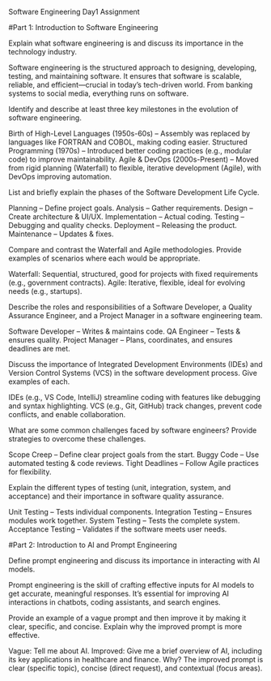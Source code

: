 Software Engineering Day1 Assignment

#Part 1: Introduction to Software Engineering

Explain what software engineering is and discuss its importance in the technology industry.

Software engineering is the structured approach to designing, developing, testing, and maintaining software. It ensures that software is scalable, reliable, and efficient—crucial in today’s tech-driven world. From banking systems to social media, everything runs on software.

Identify and describe at least three key milestones in the evolution of software engineering.

Birth of High-Level Languages (1950s-60s) – Assembly was replaced by languages like FORTRAN and COBOL, making coding easier.
Structured Programming (1970s) – Introduced better coding practices (e.g., modular code) to improve maintainability.
Agile & DevOps (2000s-Present) – Moved from rigid planning (Waterfall) to flexible, iterative development (Agile), with DevOps improving automation.

List and briefly explain the phases of the Software Development Life Cycle.

Planning – Define project goals.
Analysis – Gather requirements.
Design – Create architecture & UI/UX.
Implementation – Actual coding.
Testing – Debugging and quality checks.
Deployment – Releasing the product.
Maintenance – Updates & fixes.

Compare and contrast the Waterfall and Agile methodologies. Provide examples of scenarios where each would be appropriate.

Waterfall: Sequential, structured, good for projects with fixed requirements (e.g., government contracts).
Agile: Iterative, flexible, ideal for evolving needs (e.g., startups).

Describe the roles and responsibilities of a Software Developer, a Quality Assurance Engineer, and a Project Manager in a software engineering team.

Software Developer – Writes & maintains code.
QA Engineer – Tests & ensures quality.
Project Manager – Plans, coordinates, and ensures deadlines are met.

Discuss the importance of Integrated Development Environments (IDEs) and Version Control Systems (VCS) in the software development process. Give examples of each.

IDEs (e.g., VS Code, IntelliJ) streamline coding with features like debugging and syntax highlighting.
VCS (e.g., Git, GitHub) track changes, prevent code conflicts, and enable collaboration.

What are some common challenges faced by software engineers? Provide strategies to overcome these challenges.

Scope Creep – Define clear project goals from the start.
Buggy Code – Use automated testing & code reviews.
Tight Deadlines – Follow Agile practices for flexibility.

Explain the different types of testing (unit, integration, system, and acceptance) and their importance in software quality assurance.

Unit Testing – Tests individual components.
Integration Testing – Ensures modules work together.
System Testing – Tests the complete system.
Acceptance Testing – Validates if the software meets user needs.

#Part 2: Introduction to AI and Prompt Engineering

Define prompt engineering and discuss its importance in interacting with AI models.

Prompt engineering is the skill of crafting effective inputs for AI models to get accurate, meaningful responses. It’s essential for improving AI interactions in chatbots, coding assistants, and search engines.

Provide an example of a vague prompt and then improve it by making it clear, specific, and concise. Explain why the improved prompt is more effective.

Vague: Tell me about AI.
Improved: Give me a brief overview of AI, including its key applications in healthcare and finance.
Why? The improved prompt is clear (specific topic), concise (direct request), and contextual (focus areas).